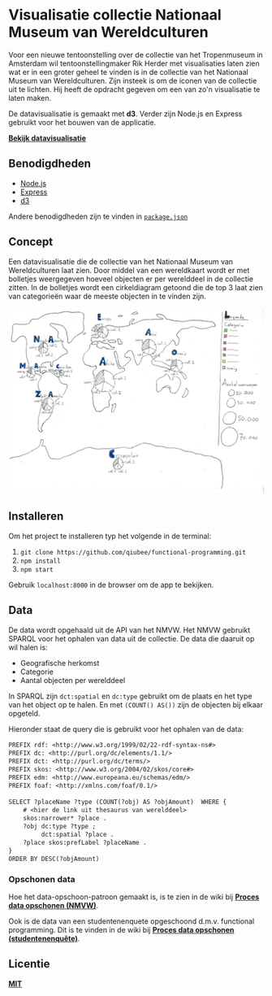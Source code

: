 # Visualisatie collectie Nationaal Museum van Wereldculturen

Voor een nieuwe tentoonstelling over de collectie van het Tropenmuseum in Amsterdam wil tentoonstellingmaker Rik Herder met visualisaties laten zien wat er in een groter geheel te vinden is in de collectie van het Nationaal Museum van Wereldculturen. Zijn insteek is om de iconen van de collectie uit te lichten. Hij heeft de opdracht gegeven om een van zo'n visualisatie te laten maken.

De datavisualisatie is gemaakt met **d3**. Verder zijn Node.js en Express gebruikt voor het bouwen van de applicatie.

**[Bekijk datavisualisatie](https://qiubee.github.io/functional-programming/)**

## Benodigdheden

* [Node.js](https://nodejs.org/en/)
* [Express](https://expressjs.com/)
* [d3](https://d3js.org/)

Andere benodigdheden zijn te vinden in [`package.json`](https://github.com/qiubee/functional-programming/blob/master/package.json)

## Concept

Een datavisualisatie die de collectie van het Nationaal Museum van Wereldculturen laat zien. Door middel van een wereldkaart wordt er met bolletjes weergegeven hoeveel objecten er per werelddeel in de collectie zitten. In de bolletjes wordt een cirkeldiagram getoond die de top 3 laat zien van categorieën waar de meeste objecten in te vinden zijn.

![World map with pie charts showing top 3 of categories with the most objects found in the collection of the National Museum of Worldcultures](https://github.com/qiubee/functional-programming/blob/master/images/Concept-small.jpg)

## Installeren

Om het project te installeren typ het volgende in de terminal:

1. `git clone https://github.com/qiubee/functional-programming.git`
2. `npm install`
3. `npm start`

Gebruik `localhost:8000` in de browser om de app te bekijken.

## Data

De data wordt opgehaald uit de API van het NMVW. Het NMVW gebruikt SPARQL voor het ophalen van data uit de collectie. De data die daaruit op wil halen is:

* Geografische herkomst
* Categorie
* Aantal objecten per werelddeel

In SPARQL zijn `dct:spatial` en `dc:type` gebruikt om de plaats en het type van het object op te halen. En met `(COUNT() AS())` zijn de objecten bij elkaar opgeteld.

Hieronder staat de query die is gebruikt voor het ophalen van de data:

```SPARQL
PREFIX rdf: <http://www.w3.org/1999/02/22-rdf-syntax-ns#>
PREFIX dc: <http://purl.org/dc/elements/1.1/>
PREFIX dct: <http://purl.org/dc/terms/>
PREFIX skos: <http://www.w3.org/2004/02/skos/core#>
PREFIX edm: <http://www.europeana.eu/schemas/edm/>
PREFIX foaf: <http://xmlns.com/foaf/0.1/>

SELECT ?placeName ?type (COUNT(?obj) AS ?objAmount)  WHERE {
    # <hier de link uit thesaurus van werelddeel>
    skos:narrower* ?place .
    ?obj dc:type ?type ;
         dct:spatial ?place .
    ?place skos:prefLabel ?placeName .
}
ORDER BY DESC(?objAmount)
```

### Opschonen data

Hoe het data-opschoon-patroon gemaakt is, is te zien in de wiki bij **[Proces data opschonen (NMVW)](https://github.com/qiubee/functional-programming/wiki/Proces-data-opschonen-(collectie-NMWV))**.

Ook is de data van een studentenenquete opgeschoond d.m.v. functional programming. Dit is te vinden in de wiki bij **[Proces data opschonen (studentenenquête)](https://github.com/qiubee/functional-programming/wiki/Proces-data-opschonen-(studentenenqu%C3%AAte))**.

## Licentie

**[MIT](https://github.com/qiubee/functional-programming/blob/master/LICENSE)**
